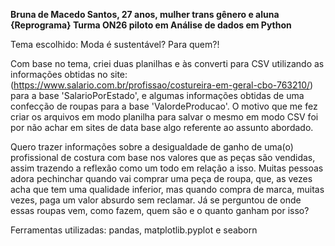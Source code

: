 **Bruna de Macedo Santos, 27 anos, mulher trans gênero e aluna {Reprograma} Turma ON26 piloto em Análise de dados em Python**

Tema escolhido: Moda é sustentável? Para quem?!

Com base no tema, criei duas planilhas e às converti para CSV utilizando as informações obtidas no site: (https://www.salario.com.br/profissao/costureira-em-geral-cbo-763210/) para a base 'SalarioPorEstado', e algumas informações obtidas de uma confecção de roupas para a base 'ValordeProducao'. O motivo que me fez criar os arquivos em modo planilha para salvar o mesmo em modo CSV foi por não achar em sites de data base algo referente ao assunto abordado.

Quero trazer informações sobre a desigualdade de ganho de uma(o) profissional de costura com base nos valores que as peças são vendidas, assim trazendo a reflexão como um todo em relação a isso. Muitas pessoas adora pechinchar quando vai comprar uma peça de roupa, que, as vezes acha que tem uma qualidade inferior, mas quando compra de marca, muitas vezes, paga um valor absurdo sem reclamar. Já se perguntou de onde essas roupas vem, como fazem, quem são e o quanto ganham por isso?

Ferramentas utilizadas: pandas, matplotlib.pyplot e seaborn